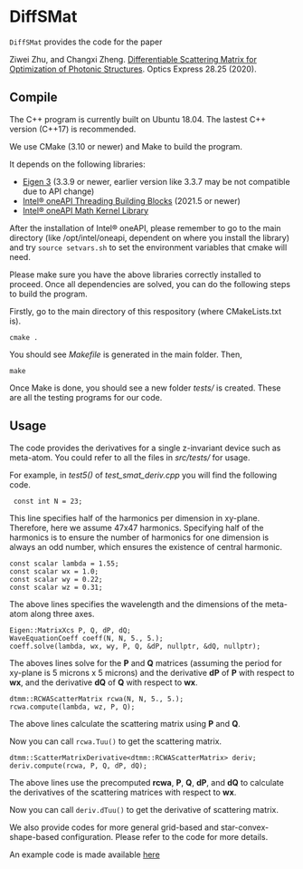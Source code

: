 # DiffSMat

`DiffSMat` provides the code for the paper

Ziwei Zhu, and Changxi Zheng. [Differentiable Scattering Matrix for Optimization of Photonic Structures](https://opg.optica.org/oe/fulltext.cfm?uri=oe-28-25-37773). Optics Express 28.25 (2020).

## Compile
The C++ program is currently built on Ubuntu 18.04. The lastest C++ version (C++17) is recommended.

We use CMake (3.10 or newer) and Make to build the program.

It depends on the following libraries:

- [Eigen 3](http://eigen.tuxfamily.org/index.php?title=Main_Page) (3.3.9 or newer, earlier version like 3.3.7 may be not compatible due to API change)
- [Intel® oneAPI Threading Building Blocks](https://www.intel.com/content/www/us/en/developer/tools/oneapi/onetbb.html) (2021.5 or newer)
- [Intel® oneAPI Math Kernel Library](https://www.intel.com/content/www/us/en/developer/tools/oneapi/onemkl.html)

After the installation of Intel® oneAPI, please remember to go to the main directory (like /opt/intel/oneapi, dependent on where you install the library) and try 
`source setvars.sh`
to set the environment variables that cmake will need.

Please make sure you have the above libraries correctly installed to proceed. Once all dependencies are solved, you can do the following steps to build the program.

Firstly, go to the main directory of this respository (where CMakeLists.txt is).

`cmake .`

You should see *Makefile* is generated in the main folder. Then,

`make`

Once Make is done, you should see a new folder *tests/* is created. These are all the testing programs for our code. 

## Usage

The code provides the derivatives for a single z-invariant device such as meta-atom. You could refer to all the files in *src/tests/* for usage.

For example, in *test5()* of *test_smat_deriv.cpp* you will find the following code. 

` const int N = 23;`

This line specifies half of the harmonics per dimension in xy-plane. Therefore, here we assume 47x47 harmonics. Specifying half of the harmonics is to ensure the number of harmonics for one dimension is always an odd number, which ensures the existence of central harmonic.

    const scalar lambda = 1.55;
    const scalar wx = 1.0;
    const scalar wy = 0.22;
    const scalar wz = 0.31;
The above lines specifies the wavelength and the dimensions of the meta-atom along three axes.


    Eigen::MatrixXcs P, Q, dP, dQ;
    WaveEquationCoeff coeff(N, N, 5., 5.);
    coeff.solve(lambda, wx, wy, P, Q, &dP, nullptr, &dQ, nullptr);
The aboves lines solve for the **P** and **Q** matrices (assuming the period for xy-plane is 5 microns x 5 microns) and the derivative **dP** of **P** with respect to **wx**, and the derivative **dQ** of **Q** with respect to **wx**.


    dtmm::RCWAScatterMatrix rcwa(N, N, 5., 5.);
    rcwa.compute(lambda, wz, P, Q);
The above lines calculate the scattering matrix using **P** and **Q**.

Now you can call
`rcwa.Tuu()`
to get the scattering matrix.

    dtmm::ScatterMatrixDerivative<dtmm::RCWAScatterMatrix> deriv;
    deriv.compute(rcwa, P, Q, dP, dQ);

The above lines use the precomputed **rcwa**, **P**, **Q**, **dP**, and **dQ** to calculate the derivatives of the scattering matrices with respect to **wx**.

Now you can call
`deriv.dTuu()`
to get the derivative of scattering matrix.

We also provide codes for more general grid-based and star-convex-shape-based configuration. Please refer to the code for more details.

An example code is made available [here](https://gist.github.com/2iw31Zhv/c6087267b471703a7da1aad9d86d607d)
